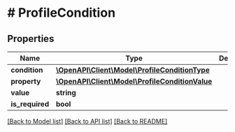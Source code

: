 # # ProfileCondition

## Properties

Name | Type | Description | Notes
------------ | ------------- | ------------- | -------------
**condition** | [**\OpenAPI\Client\Model\ProfileConditionType**](ProfileConditionType.md) |  | [optional]
**property** | [**\OpenAPI\Client\Model\ProfileConditionValue**](ProfileConditionValue.md) |  | [optional]
**value** | **string** |  | [optional]
**is_required** | **bool** |  | [optional]

[[Back to Model list]](../../README.md#models) [[Back to API list]](../../README.md#endpoints) [[Back to README]](../../README.md)
